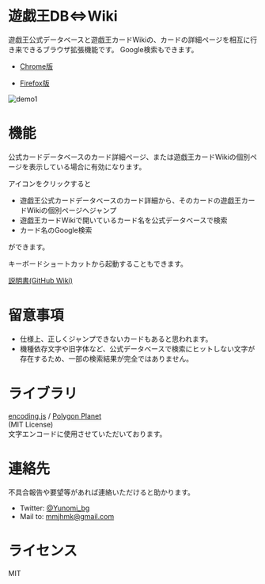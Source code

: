 遊戯王DB⇔Wiki
===
遊戯王公式データベースと遊戯王カードWikiの、カードの詳細ページを相互に行き来できるブラウザ拡張機能です。
Google検索もできます。

- [Chrome版](https://chrome.google.com/webstore/detail/cadgamooaanhajkihpahcbckdpjikpff?authuser=0&hl=ja)

- [Firefox版](https://addons.mozilla.org/ja/firefox/addon/%E9%81%8A%E6%88%AF%E7%8E%8Bdb-wiki/)

![demo1](https://user-images.githubusercontent.com/69983803/124773881-503a4e00-df78-11eb-9142-754c2152f239.gif)

# 機能

公式カードデータベースのカード詳細ページ、または遊戯王カードWikiの個別ページを表示している場合に有効になります。

アイコンをクリックすると
- 遊戯王公式カードデータベースのカード詳細から、そのカードの遊戯王カードWikiの個別ページへジャンプ
- 遊戯王カードWikiで開いているカード名を公式データベースで検索
- カード名のGoogle検索

ができます。

キーボードショートカットから起動することもできます。

[説明書(GitHub Wiki)](https://github.com/uyayimon/YuGiOh-CardDB-Wiki/wiki)


# 留意事項
- 仕様上、正しくジャンプできないカードもあると思われます。
- 機種依存文字や旧字体など、公式データベースで検索にヒットしない文字が存在するため、一部の検索結果が完全ではありません。

# ライブラリ
[encoding.js](https://github.com/polygonplanet/encoding.js)
/
[Polygon Planet](https://github.com/polygonplanet)  
(MIT License)  
文字エンコードに使用させていただいております。


# 連絡先
不具合報告や要望等があれば連絡いただけると助かります。
- Twitter: [@Yunomi_bg](https://twitter.com/Yunomi_bg)
- Mail to: mmjhmk@gmail.com

# ライセンス
MIT

